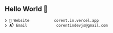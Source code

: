 ## Hello World 🕺
```
❯ 🏡 Website           corent.in.vercel.app
❯ 📬 Email             corentindevjs@gmail.com
```
